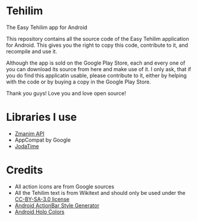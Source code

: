 Tehilim
=======

The Easy Tehilim app for Android

This repository contains all the source code of the Easy Tehilim application for Android.
This gives you the right to copy this code, contribute to it, and recompile and use it.

Although the app is sold on the Google Play Store, each and every one of you can download its source from here and make use of it.
I only ask, that if you do find this applicatin usable, please contribute to it, either by helping with the code or by buying a copy in the Google Play Store.

Thank you guys! Love you and love open source!


Libraries I use
=======
* <a href="http://www.kosherjava.com/zmanim-project/">Zmanim API</a>
* AppCompat by Google
* <a href="https://github.com/JodaOrg/joda-time">JodaTime</a>


Credits
=======
* All action icons are from Google sources
* All the Tehilim text is from Wikitext and should only be used under the <a href="http://he.wikipedia.org/wiki/%D7%95%D7%99%D7%A7%D7%99%D7%A4%D7%93%D7%99%D7%94:%D7%A8%D7%99%D7%A9%D7%99%D7%95%D7%9F_Creative_Commons_%D7%99%D7%99%D7%97%D7%95%D7%A1-%D7%A9%D7%99%D7%AA%D7%95%D7%A3_%D7%96%D7%94%D7%94_3.0_%D7%9C%D7%90_%D7%9E%D7%95%D7%AA%D7%90%D7%9D">CC-BY-SA-3.0 license</a> 
* <a href="https://github.com/jgilfelt/android-actionbarstylegenerator">Android ActionBar Style Generator</a>
* <a href="http://android-holo-colors.com/">Android Holo Colors</a>
